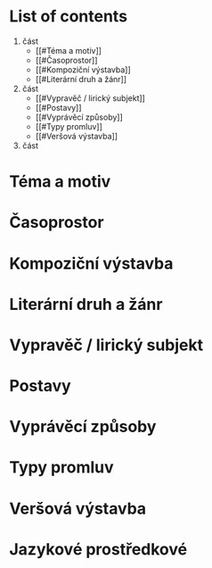 # List of contents
1. část
	- [[#Téma a motiv]]
	- [[#Časoprostor]]
	- [[#Kompoziční výstavba]]
	- [[#Literární druh a žánr]]
2. část
	- [[#Vypravěč / lirický subjekt]]
	- [[#Postavy]]
	- [[#Vyprávěcí způsoby]]
	- [[#Typy promluv]]
	- [[#Veršová výstavba]]
3. část 
	
# Téma a motiv
# Časoprostor
# Kompoziční výstavba
# Literární druh a žánr
# Vypravěč / lirický subjekt
# Postavy
# Vyprávěcí způsoby
# Typy promluv
# Veršová výstavba
# Jazykové prostředkové
